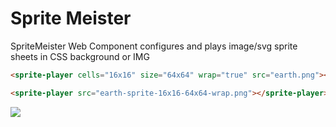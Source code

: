# Sprite Meister

SpriteMeister Web Component configures and plays image/svg sprite sheets in CSS background or IMG

````html
<sprite-player cells="16x16" size="64x64" wrap="true" src="earth.png"></sprite-player>

<sprite-player src="earth-sprite-16x16-64x64-wrap.png"></sprite-player>
````

![](https://i.pinimg.com/originals/0d/c9/68/0dc968448592a7d533096b74c263cc40.gif)